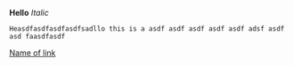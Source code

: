 **Hello**
*Italic*
```
Heasdfasdfasdfasdfsadllo this is a asdf asdf asdf asdf asdf adsf asdf asd faasdfasdf
```
[Name of link](http://www.google.com)
